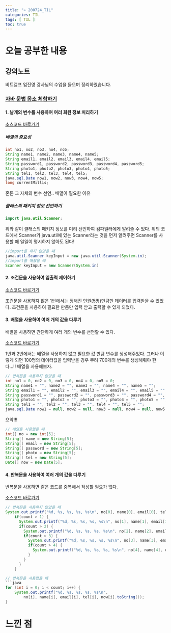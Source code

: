 ```yaml
---
title: "✍ 200724_TIL"
categories: TIL
tags: [ TIL ]
toc: true
---
```


# 오늘 공부한 내용

## 강의노트
비트캠프 엄진영 강사님의 수업을 들으며 정리하였습니다.

### [자바 문법 몸소 체험하기](https://github.com/hayeon17kim/bitcamp-workspace/tree/master/bitcamp-java-project-04)

#### 1. 낱개의 변수를 사용하여 여러 회원 정보 처리하기
[소스코드 바로가기](https://github.com/hayeon17kim/bitcamp-workspace/blob/master/bitcamp-java-project-04/src/main/java/com/eomcs/pms/App_a.java)

##### 배열의 중요성
```java
int no1, no2, no3, no4, no5;
String name1, name2, name3, name4, name5;
String email1, email2, email3, email4, email5;
String password1, password2, password3, password4, password5;
String photo1, photo2, photo3, photo4, photo5;
String tel1, tel2, tel3, tel4, tel5;
java.sql.Date now1, now2, now3, now4, now5;
long currentMillis;
```
혼돈 그 자체의 변수 선언.. 배열이 필요한 이유

##### 클래스의 패키지 정보 선언하기
```java
import java.util.Scanner;
```
위와 같이 클래스의 패키지 정보를 미리 선언하여 컴파일러에게 알려줄 수 있다. 위의 코드에서 Scanner가 java.util에 있는 Scanner라는 것을 먼저 알려주면 Scanner를 사용할 때 일일이 명시하지 않아도 된다!

```java
//import를 하지 않았을 때
java.util.Scanner keyInput = new java.util.Scanner(System.in);
//import를 해줬을 때
Scanner keyInput = new Scanner(System.in)
```

#### 2. 조건문을 사용하여 입출력 제어하기

[소스코드 바로가기](https://github.com/hayeon17kim/bitcamp-workspace/blob/master/bitcamp-java-project-04/src/main/java/com/eomcs/pms/App_b.java)

조건문을 사용하지 않은 1번에서는 정해진 인원(5명)만큼만 데이터를 입력받을 수 있었다. 조건문을 사용하여 필요한 만큼만 입력 받고 출력할 수 있게 되었다.


#### 3. 배열을 사용하여 여러 개의 값을 다루기
배열을 사용하면 간단하게 여러 개의 변수를 선언할 수 있다.

[소스코드 바로가기](https://github.com/hayeon17kim/bitcamp-workspace/blob/master/bitcamp-java-project-04/src/main/java/com/eomcs/pms/App_c.java)

1번과 2번에서는 배열을 사용하지 않고 필요한 값 만큼 변수를 생성해주었다. 
그러나 이렇게 되면 100명의 데이터값을 입력받을 경우 무려 700개의 변수를 생성해줘야 한다...!! 
배열을 사용해보자.


```java
// 반복문을 사용하지 않았을 때
int no1 = 0, no2 = 0, no3 = 0, no4 = 0, no5 = 0;
String name1 = "", name2 = "", name3 = "", name4 = "", name5 = "";
String email1 = "", email2 = "", email3 = "", email4 = "", email5 = "";
String password1 = "", password2 = "", password3 = "", password4 = "", password5 = "";
String photo1 = "", photo2 = "", photo3 = "", photo4 = "", photo5 = "";
String tel1 = "", tel2 = "", tel3 = "", tel4 = "", tel5 = "";
java.sql.Date now1 = null, now2 = null, now3 = null, now4 = null, now5 = null;
```
으악!!!


```java
// 배열을 사용했을 때
int[] no = new int[5];
String[] name = new String[5];
String[] email = new String[5];
String[] password = new String[5];
String[] photo = new String[5];
String[] tel = new String[5];
Date[] now = new Date[5];

```


#### 4. 반복문을 사용하여 여러 개의 값을 다루기
반복문을 사용하면 같은 코드를 중복해서 작성할 필요가 없다.

[소스코드 바로가기](https://github.com/hayeon17kim/bitcamp-workspace/blob/master/bitcamp-java-project-04/src/main/java/com/eomcs/pms/App_d.java)
```java
// 반복문을 사용하지 않았을 때
System.out.printf("%d, %s, %s, %s, %s\n", no[0], name[0], email[0], tel[0], now[0].toString());
    if(count > 1) {
      System.out.printf("%d, %s, %s, %s, %s\n", no[1], name[1], email[1], tel[1], now[1].toString());
      if(count > 2) {
        System.out.printf("%d, %s, %s, %s, %s\n", no[2], name[2], email[2], tel[2], now[2].toString());
        if(count > 3) {
          System.out.printf("%d, %s, %s, %s, %s\n", no[3], name[3], email[3], tel[3], now[3].toString());
          if(count > 4) {
            System.out.printf("%d, %s, %s, %s, %s\n", no[4], name[4], email[4], tel[4], now[4].toString());
          }
        }
      }
    } 

// 반복문을 사용했을 때
```java
for (int i = 0; i < count; i++) {
    System.out.printf("%d, %s, %s, %s, %s\n", 
        no[i], name[i], email[i], tel[i], now[i].toString());
}
```


# 느낀 점
